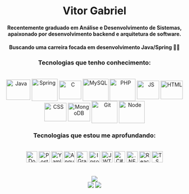 <div align="center">
  
# Vitor Gabriel
#### Recentemente graduado em Análise e Desenvolvimento de Sistemas, apaixonado por desenvolvimento backend e arquitetura de software.
#### Buscando uma carreira focada em desenvolvimento Java/Spring 👨‍💻


### Tecnologias que tenho conhecimento:
<div style="display: inline_block"align="center"><br>
  <img align="center" alt="Java" height="55" width="65" src="https://raw.githubusercontent.com/jmnote/z-icons/master/svg/java.svg">
  <img align="center" alt="Spring" height="60" width="70" src="https://cdn.jsdelivr.net/gh/devicons/devicon/icons/spring/spring-original-wordmark.svg">
  <img align="center" alt="C" height="50" width="60" src="https://cdn.jsdelivr.net/gh/devicons/devicon/icons/c/c-plain.svg">
  <img align="center" alt="MySQL" height="60" width="70" src="https://cdn.jsdelivr.net/gh/devicons/devicon/icons/mysql/mysql-plain-wordmark.svg">
  <img align="center" alt="PHP" height="60" width="70" src="https://cdn.jsdelivr.net/gh/devicons/devicon/icons/php/php-plain.svg">
  <img align="center" alt="JS" height="50" width="60" src="https://cdn.jsdelivr.net/gh/devicons/devicon/icons/javascript/javascript-plain.svg"">
  <img align="center" alt="HTML" height="50" width="60" src="https://cdn.jsdelivr.net/gh/devicons/devicon/icons/html5/html5-plain-wordmark.svg">
  <img align="center" alt="CSS" height="50" width="60" src="https://cdn.jsdelivr.net/gh/devicons/devicon/icons/css3/css3-plain-wordmark.svg">
  <img align="center" alt="MongoDB" height="50" width="60" src="https://cdn.jsdelivr.net/gh/devicons/devicon/icons/mongodb/mongodb-plain-wordmark.svg">
  <img align="center" alt="Git" height="60" width="70" src="https://cdn.jsdelivr.net/gh/devicons/devicon/icons/git/git-plain-wordmark.svg"">
  <img align="center" alt="Node" height="60" width="70" src="https://cdn.jsdelivr.net/gh/devicons/devicon/icons/nodejs/nodejs-plain-wordmark.svg">
</div>

### Tecnologias que estou me aprofundando:
<div style="display: inline_block"align="center"><br>
  <img alt="Docker" height="30" width="fit-content" src="https://img.shields.io/badge/docker-%230db7ed.svg?style=for-the-badge&logo=docker&logoColor=white">
  <img alt="Postgres" height="30" width="fit-content" src="https://img.shields.io/badge/PostgreSQL-316192?style=for-the-badge&logo=postgresql&logoColor=white">
  <img alt="Yaml" height="30" width="fit-content" src="https://img.shields.io/badge/yaml-%23ffffff.svg?style=for-the-badge&logo=yaml&logoColor=151515">
  <img alt="Angular" height="30" width="fit-content" src="https://img.shields.io/badge/Angular-DD0031?style=for-the-badge&logo=angular&logoColor=white">
  <img alt="GraphQL" height="30" width="fit-content" src="https://img.shields.io/badge/-GraphQL-E10098?style=for-the-badge&logo=graphql&logoColor=white">
  <img alt="Insomnia" height="30" width="fit-content" src="https://img.shields.io/badge/Insomnia-black?style=for-the-badge&logo=insomnia&logoColor=5849BE">
  <img alt="JWT" height="30" width="fit-content" src="https://img.shields.io/badge/JWT-black?style=for-the-badge&logo=JSON%20web%20tokens">
  <img alt="C#" height="30" width="fit-content" src="https://img.shields.io/badge/C%23-239120?style=for-the-badge&logo=c-sharp&logoColor=white">
  <img alt=".NET" height="30" width="fit-content" src="https://img.shields.io/badge/.NET-5C2D91?style=for-the-badge&logo=.net&logoColor=white">
  <img alt="React" height="30" width="fit-content" src="https://img.shields.io/badge/React-20232A?style=for-the-badge&logo=react&logoColor=61DAFB">
  <img alt="TS" height="30" width="fit-content" src="https://img.shields.io/badge/TypeScript-007ACC?style=for-the-badge&logo=typescript&logoColor=white">
</div>

<br>
<br>
</div>
<div align="center">
  <!-- Grade superior -->
  <div>
    <img height="fit-content" width="fit-content" src="https://github-profile-summary-cards.vercel.app/api/cards/profile-details?username=VitorGabriel-TI&theme=dark">
  </div>

  <!-- Grade inferior -->
  <div>
    <img src="https://github-readme-stats.vercel.app/api/top-langs/?username=VitorGabriel-TI&layout=donut-vertical&theme=dark">
    <a href="https://github.com/VitorGabriel-TI/ProjetoFullStackSB-Backend">
      <img align="top" src="https://github-readme-stats.vercel.app/api/pin/?username=VitorGabriel-TI&repo=ProjetoFullStackSB-Backend&theme=dark"/>
    </a> 
  </div>
</div>


